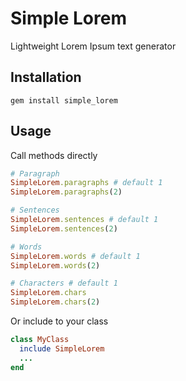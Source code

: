 # Simple Lorem
Lightweight Lorem Ipsum text generator

## Installation

```
gem install simple_lorem
```

## Usage

Call methods directly
```ruby
# Paragraph
SimpleLorem.paragraphs # default 1
SimpleLorem.paragraphs(2)

# Sentences
SimpleLorem.sentences # default 1
SimpleLorem.sentences(2)

# Words
SimpleLorem.words # default 1
SimpleLorem.words(2)

# Characters # default 1
SimpleLorem.chars
SimpleLorem.chars(2)
```

Or include to your class

```ruby
class MyClass
  include SimpleLorem
  ...
end
```
